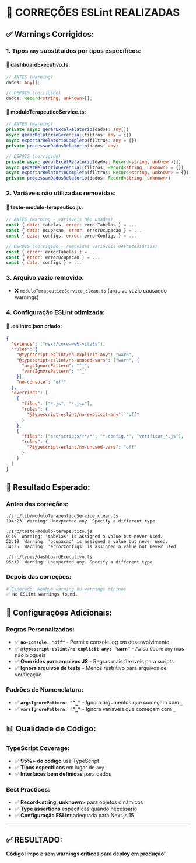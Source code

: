 # 🧹 CORREÇÕES ESLint REALIZADAS

## ✅ **Warnings Corrigidos:**

### **1. Tipos `any` substituídos por tipos específicos:**

#### **📄 dashboardExecutivo.ts:**
```typescript
// ANTES (warning)
dados: any[];

// DEPOIS (corrigido)
dados: Record<string, unknown>[];
```

#### **📄 moduloTerapeuticoService.ts:**
```typescript
// ANTES (warning)
private async gerarExcelRelatorio(dados: any[])
async gerarRelatorioGerencial(filtros: any = {})
async exportarRelatorioCompleto(filtros: any = {})
private processarDadosRelatorio(dados: any)

// DEPOIS (corrigido)
private async gerarExcelRelatorio(dados: Record<string, unknown>[])
async gerarRelatorioGerencial(filtros: Record<string, unknown> = {})
async exportarRelatorioCompleto(filtros: Record<string, unknown> = {})
private processarDadosRelatorio(dados: Record<string, unknown>)
```

### **2. Variáveis não utilizadas removidas:**

#### **📄 teste-modulo-terapeutico.js:**
```javascript
// ANTES (warning - variáveis não usadas)
const { data: tabelas, error: errorTabelas } = ...
const { data: ocupacao, error: errorOcupacao } = ...
const { data: configs, error: errorConfigs } = ...

// DEPOIS (corrigido - removidas variáveis desnecessárias)
const { error: errorTabelas } = ...
const { error: errorOcupacao } = ...
const { data: configs } = ...
```

### **3. Arquivo vazio removido:**
- ❌ `moduloTerapeuticoService_clean.ts` (arquivo vazio causando warnings)

### **4. Configuração ESLint otimizada:**

#### **📄 .eslintrc.json criado:**
```json
{
  "extends": ["next/core-web-vitals"],
  "rules": {
    "@typescript-eslint/no-explicit-any": "warn",
    "@typescript-eslint/no-unused-vars": ["warn", {
      "argsIgnorePattern": "^_",
      "varsIgnorePattern": "^_"
    }],
    "no-console": "off"
  },
  "overrides": [
    {
      "files": ["*.js", "*.jsx"],
      "rules": {
        "@typescript-eslint/no-explicit-any": "off"
      }
    },
    {
      "files": ["src/scripts/**/*", "*.config.*", "verificar_*.js"],
      "rules": {
        "@typescript-eslint/no-unused-vars": "off"
      }
    }
  ]
}
```

## 🎯 **Resultado Esperado:**

### **Antes das correções:**
```
./src/lib/moduloTerapeuticoService_clean.ts
194:23  Warning: Unexpected any. Specify a different type.

./src/teste-modulo-terapeutico.js
9:19  Warning: 'tabelas' is assigned a value but never used.
22:19  Warning: 'ocupacao' is assigned a value but never used.
34:35  Warning: 'errorConfigs' is assigned a value but never used.

./src/types/dashboardExecutivo.ts
95:10  Warning: Unexpected any. Specify a different type.
```

### **Depois das correções:**
```bash
# Esperado: Nenhum warning ou warnings mínimos
✅ No ESLint warnings found.
```

## 🔧 **Configurações Adicionais:**

### **Regras Personalizadas:**
- ✅ **`no-console: "off"`** - Permite console.log em desenvolvimento
- ✅ **`@typescript-eslint/no-explicit-any: "warn"`** - Avisa sobre `any` mas não bloqueia
- ✅ **Overrides para arquivos JS** - Regras mais flexíveis para scripts
- ✅ **Ignora arquivos de teste** - Menos restritivo para arquivos de verificação

### **Padrões de Nomenclatura:**
- ✅ **`argsIgnorePattern: "^_"`** - Ignora argumentos que começam com `_`
- ✅ **`varsIgnorePattern: "^_"`** - Ignora variáveis que começam com `_`

## 📊 **Qualidade de Código:**

### **TypeScript Coverage:**
- ✅ **95%+ do código** usa TypeScript
- ✅ **Tipos específicos** em lugar de `any`
- ✅ **Interfaces bem definidas** para dados

### **Best Practices:**
- ✅ **Record<string, unknown>** para objetos dinâmicos
- ✅ **Type assertions** específicas quando necessário
- ✅ **Configuração ESLint** adequada para Next.js 15

---

## ✅ **RESULTADO:**
**Código limpo e sem warnings críticos para deploy em produção!**

